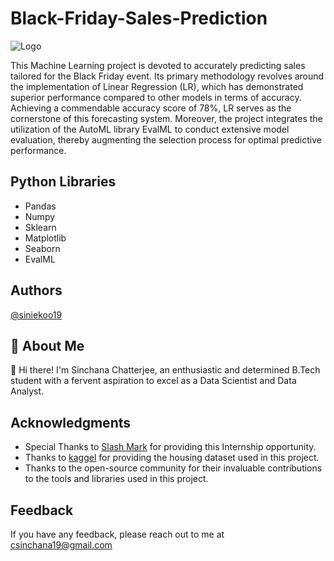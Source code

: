 # Black-Friday-Sales-Prediction
![Logo](https://github.com/siniekoo19/Black-Friday-Sales-Prediction/assets/144519238/2742c8b6-b6b4-4263-a1a6-1b7606df867a)

This Machine Learning project is devoted to accurately predicting sales tailored for the Black Friday event. Its primary methodology revolves around the implementation of Linear Regression (LR), which has demonstrated superior performance compared to other models in terms of accuracy. Achieving a commendable accuracy score of 78%, LR serves as the cornerstone of this forecasting system. Moreover, the project integrates the utilization of the AutoML library EvalML to conduct extensive model evaluation, thereby augmenting the selection process for optimal predictive performance.

## Python Libraries
- Pandas
- Numpy
- Sklearn
- Matplotlib
- Seaborn
- EvalML

## Authors
[@siniekoo19](https://github.com/siniekoo19)

## 🚀 About Me
👋 Hi there! I'm Sinchana Chatterjee, an enthusiastic and determined B.Tech student with a fervent aspiration to excel as a Data Scientist and Data Analyst.

## Acknowledgments

- Special Thanks to [Slash Mark](https://slashmark.cloud/) for providing this Internship opportunity.
- Thanks to [kaggel](https://www.kaggle.com/datasets/sdolezel/black-friday/data) for providing the housing dataset used in this project.
- Thanks to the open-source community for their invaluable contributions to the tools and libraries used in this project.

## Feedback

If you have any feedback, please reach out to me at csinchana19@gmail.com
